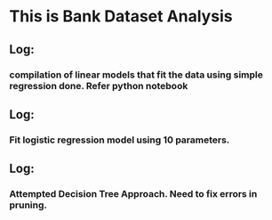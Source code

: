 # This is Bank Dataset Analysis

## Log: 
### compilation of linear models that fit the data using simple regression done. Refer python notebook

## Log: 
### Fit logistic regression model using 10 parameters.

## Log: 
### Attempted Decision Tree Approach. Need to fix errors in pruning. 
